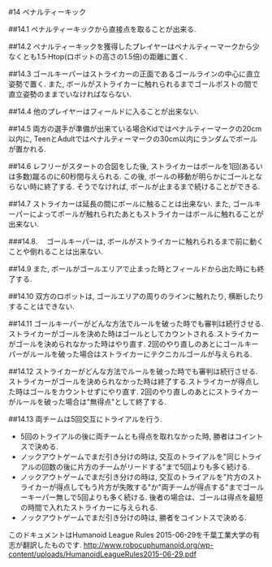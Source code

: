 #14 ペナルティーキック

##14.1
ペナルティーキックから直接点を取ることが出来る.

##14.2
ペナルティーキックを獲得したプレイヤーはペナルティーマークから少なくとも1.5·Htop(ロボットの高さの1.5倍)の距離に置く.

##14.3
ゴールキーパーはストライカーの正面であるゴールラインの中心に直立姿勢で置く. また, ボールがストライカーに触れられるまでゴールポストの間で直立姿勢のままでいなければならない.

##14.4
他のプレイヤーはフィールドに入ることが出来ない.

##14.5
両方の選手が準備が出来ている場合Kidではペナルティーマークの20cm以内に, TeenとAdultではペナルティーマークの30cm以内にランダムでボールが置かれる.

##14.6
レフリーがスタートの合図をした後, ストライカーはボールを1回(あるいは多数)蹴るのに60秒間与えられる. この後, ボールの移動が明らかにゴールとならない時に終了する. そうでなければ, ボールが止まるまで続けることができる.

##14.7
ストライカーは延長の間にボールに触ることは出来ない. また, ゴールキーパーによってボールが触れられたあともストライカーはボールに触れることが出来ない.

###14.8.
　ゴールキーパーは, ボールがストライカーに触れられるまで前に動くことや倒れることは出来ない.

##14.9
また, ボールがゴールエリアで止まった時とフィールドから出た時にも終了する.

##14.10
双方のロボットは, ゴールエリアの周りのラインに触れたり, 横断したりすることはできない. 

##14.11
ゴールキーパーがどんな方法でルールを破った時でも審判は続行させる. ストライカーがゴールを決めた時はゴールとしてカウントされる.ストライカーがゴールを決められなかった時はやり直す. 2回のやり直しのあとにゴールキーパーがルールを破った場合はストライカーにテクニカルゴールが与えられる.

##14.12
ストライカーがどんな方法でルールを破った時でも審判は続行させる. ストライカーがゴールを決められなかった時は終了する.ストライカーが得点した時はゴールをカウントせずにやり直す. 2回のやり直しのあとにストライカーがルールを破った場合は"無得点"として終了する.

##14.13
両チームは5回交互にトライアルを行う.

* 5回のトライアルの後に両チームとも得点を取れなかった時, 勝者はコイントスで決める.
* ノックアウトゲームでまだ引き分けの時は, 交互のトライアルを"同じトライアルの回数の後に片方のチームがリードする"まで5回よりも多く続ける.
* ノックアウトゲームでまだ引き分けの時は, 交互のトライアルを"片方のストライカーが得点してもう片方が失敗する"か"両チームが得点する"までゴールーキーパー無しで5回よりも多く続ける. 後者の場合は、ゴールは得点を最短の時間で入れたストライカーに与えられる.
* ノックアウトゲームでまだ引き分けの時は, 勝者をコイントスで決める.

このドキュメントはHumanoid League Rules 2015-06-29を千葉工業大学の有志が翻訳したものです.
<http://www.robocuphumanoid.org/wp-content/uploads/HumanoidLeagueRules2015-06-29.pdf>

